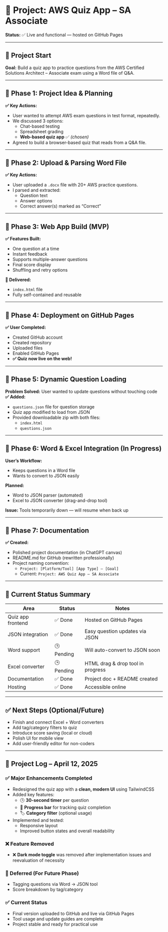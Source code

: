 # 📘 Project: AWS Quiz App – SA Associate  
**Status:** ✅ Live and functional — hosted on GitHub Pages

---

## 🏁 Project Start  
**Goal:** Build a quiz app to practice questions from the AWS Certified Solutions Architect – Associate exam using a Word file of Q&A.

---

## 🔹 Phase 1: Project Idea & Planning  
**✅ Key Actions:**
- User wanted to attempt AWS exam questions in test format, repeatedly.
- We discussed 3 options:
  - Chat-based testing
  - Spreadsheet grading
  - **Web-based quiz app** ✅ *(chosen)*
- Agreed to build a browser-based quiz that reads from a Q&A file.

---

## 🔹 Phase 2: Upload & Parsing Word File  
**✅ Key Actions:**
- User uploaded a `.docx` file with 20+ AWS practice questions.
- I parsed and extracted:
  - Question text
  - Answer options
  - Correct answer(s) marked as “Correct”

---

## 🔹 Phase 3: Web App Build (MVP)
**✅ Features Built:**
- One question at a time
- Instant feedback
- Supports multiple-answer questions
- Final score display
- Shuffling and retry options

**🎁 Delivered:**
- `index.html` file
- Fully self-contained and reusable

---

## 🔹 Phase 4: Deployment on GitHub Pages  
**✅ User Completed:**
- Created GitHub account
- Created repository
- Uploaded files
- Enabled GitHub Pages
- **✅ Quiz now live on the web!**

---

## 🔹 Phase 5: Dynamic Question Loading  
**Problem Solved:** User wanted to update questions without touching code  
**✅ Added:**
- `questions.json` file for question storage
- Quiz app modified to load from JSON
- Provided downloadable zip with both files:
  - `index.html`
  - `questions.json`

---

## 🔹 Phase 6: Word & Excel Integration (In Progress)
**User’s Workflow:**
- Keeps questions in a Word file
- Wants to convert to JSON easily

**Planned:**
- Word to JSON parser (automated)
- Excel to JSON converter (drag-and-drop tool)

**Issue:** Tools temporarily down — will resume when back up

---

## 🔹 Phase 7: Documentation
**✅ Created:**
- Polished project documentation (in ChatGPT canvas)
- README.md for GitHub (rewritten professionally)
- Project naming convention:
  - `Project: [Platform/Tool] [App Type] – [Goal]`
  - Current: `Project: AWS Quiz App – SA Associate`

---

## 📌 Current Status Summary

| Area              | Status  | Notes                                   |
|-------------------|---------|-----------------------------------------|
| Quiz app frontend | ✅ Done | Hosted on GitHub Pages                  |
| JSON integration  | ✅ Done | Easy question updates via JSON          |
| Word support      | 🕒 Pending | Will auto-convert to JSON soon        |
| Excel converter   | 🕒 Pending | HTML drag & drop tool in progress     |
| Documentation     | ✅ Done | Project doc + README created            |
| Hosting           | ✅ Done | Accessible online                       |

---

## ✅ Next Steps (Optional/Future)

- Finish and connect Excel + Word converters
- Add tag/category filters to quiz
- Introduce score saving (local or cloud)
- Polish UI for mobile view
- Add user-friendly editor for non-coders

---

## 📘 Project Log – April 12, 2025

### ✅ Major Enhancements Completed
- Redesigned the quiz app with a **clean, modern UI** using TailwindCSS
- Added key features:
  - 🕒 **30-second timer** per question
  - 🧭 **Progress bar** for tracking quiz completion
  - 🏷️ **Category filter** (optional usage)
- Implemented and tested:
  - Responsive layout
  - Improved button states and overall readability

### ❌ Feature Removed
- ❌ **Dark mode toggle** was removed after implementation issues and reevaluation of necessity

### 🚫 Deferred (For Future Phase)
- Tagging questions via Word → JSON tool
- Score breakdown by tag/category

### ✅ Current Status
- Final version uploaded to GitHub and live via GitHub Pages
- Tool usage and update guides are complete
- Project stable and ready for practical use
